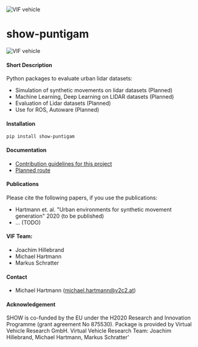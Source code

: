 ![VIF vehicle](img/vehicle.jpg)

# show-puntigam 

![VIF vehicle](img/show_environment.png)

#### Short Description
Python packages to evaluate urban lidar datasets: 

* Simulation of synthetic movements on lidar datasets (Planned)
* Machine Learning, Deep Learning on LIDAR datasets (Planned)
* Evaluation of Lidar datasets (Planned)
* Use for ROS, Autoware (Planned)

#### Installation

`pip install show-puntigam`

#### Documentation

* [Contribution guidelines for this project](docs/CONTRIBUTING.md)
* [Planned route](docs/ROUTE.md)

#### Publications

Please cite the following papers, if you use the publications:
* Hartmann et. al. "Urban environments for synthetic movement generation" 2020 (to be published)
* ... (TODO)


#### VIF Team:
* Joachim Hillebrand
* Michael Hartmann
* Markus Schratter

#### Contact
* Michael Hartmann (michael.hartmann@v2c2.at)

#### Acknowledgement
SHOW is co-funded by the EU under the H2020 Research and Innovation Programme (grant agreement No 875530). Package is provided by Virtual Vehicle Research GmbH. Virtual Vehicle Research Team: Joachim Hillebrand, Michael Hartmann, Markus Schratter'
